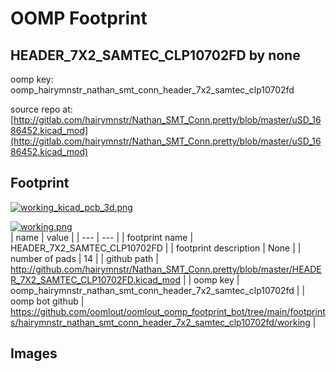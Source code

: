 # OOMP Footprint  
## HEADER_7X2_SAMTEC_CLP10702FD  by none  
  
oomp key: oomp_hairymnstr_nathan_smt_conn_header_7x2_samtec_clp10702fd  
  
source repo at: [http://gitlab.com/hairymnstr/Nathan_SMT_Conn.pretty/blob/master/uSD_1686452.kicad_mod](http://gitlab.com/hairymnstr/Nathan_SMT_Conn.pretty/blob/master/uSD_1686452.kicad_mod)  
## Footprint  
  
[![working_kicad_pcb_3d.png](working_kicad_pcb_3d_600.png)](working_kicad_pcb_3d.png)  
  
[![working.png](working_600.png)](working.png)  
| name | value | 
| --- | --- | 
| footprint name | HEADER_7X2_SAMTEC_CLP10702FD | 
| footprint description | None | 
| number of pads | 14 | 
| github path | http://github.com/hairymnstr/Nathan_SMT_Conn.pretty/blob/master/HEADER_7X2_SAMTEC_CLP10702FD.kicad_mod | 
| oomp key | oomp_hairymnstr_nathan_smt_conn_header_7x2_samtec_clp10702fd | 
| oomp bot github | https://github.com/oomlout/oomlout_oomp_footprint_bot/tree/main/footprints/hairymnstr_nathan_smt_conn_header_7x2_samtec_clp10702fd/working | 
## Images  

